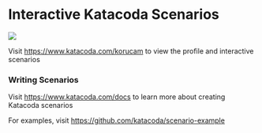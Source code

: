 # Interactive Katacoda Scenarios

[![](http://shields.katacoda.com/katacoda/korucam/count.svg)](https://www.katacoda.com/korucam "Get your profile on Katacoda.com")

Visit https://www.katacoda.com/korucam to view the profile and interactive scenarios

### Writing Scenarios
Visit https://www.katacoda.com/docs to learn more about creating Katacoda scenarios

For examples, visit https://github.com/katacoda/scenario-example
